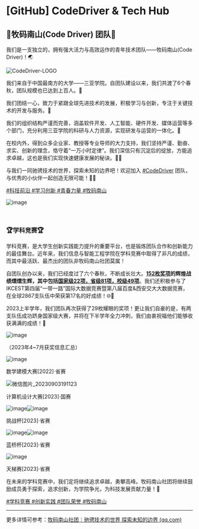 # [GitHub] CodeDriver & Tech Hub

## 🐳牧码南山(Code Driver) 团队🐳

我们是一支独立的，拥有强大活力与高效运作的青年技术团队——牧码南山(Code Driver)！🌏

​![CodeDriver-LOGO](assets/CodeDriver-LOGO-20230903184943-h6lvaqm.png)

我们来自于中国最南方的大学——三亚学院。自团队建设以来，我们共渡了6个春秋，团队规模也已达到上百人。🤩

我们团结一心，致力于紧跟全球先进技术的发展，积极学习与创新，专注于关键技术的开发与服务。🤗

我们的组织结构严谨而完善，涵盖软件开发、人工智能、硬件开发、媒体运营等多个部门，充分利用三亚学院的科研与人力资源，实现研发与运营的一体化。🔧

在校内外，得到众多企业家、教授等专业导师的大力支持，我们坚持严谨、勤奋、求实、创新的理念，恪守着“一万小时定律”。我们深信只有沉淀后的绽放，方能追求卓越，这也是我们实现快速健康发展的秘诀。🌱💪

与我们一同驰骋技术的世界，探索未知的边界吧！欢迎加入 [#CodeDriver](https://github.com/CodeDriver-Of-Sanya/CodeDriver_TechHub) 团队，与优秀的小伙伴一起创造无限可能！🤝🦾

[#科技前沿 #学习创新 #青春力量 #牧码南山]()

​![image](assets/image-20230903190000-mmnb3lo.png)​

‍

### 🏆学科竞赛🏆

学科竞赛，是大学生创新实践能力提升的重要平台，也是锻炼团队合作和创新能力的最佳舞台。近年来，我们信息与智能工程学院在学科竞赛中取得了非凡的成绩，而其中最活跃、最杰出的团队非牧码南山社团莫属！

自团队创办以来，我们已经度过了六个春秋，不断成长壮大。**<u>152枚奖项</u>**的辉煌战绩熠熠生辉，其中包括**<u>国家级22项，省级81项，校级49项</u>**。我们还积极参与了IKCEST第四届“一带一路”国际大数据竞赛暨第八届百度&西安交大大数据竞赛，在全球2867支队伍中荣获第17名的好成绩！🌐🏅

2023上半学年，我们团队再次获得了29枚耀眼的奖项！更让我们自豪的是，有两支队伍成功跻身国家级大赛，并将在下半学年全力冲刺，我们由衷祝福他们能够收获满满的成绩！🏅

​![image](assets/image-20230903190553-ugp5fg8.png)​

（2023年4~7月获奖信息汇总）

​![image](assets/image-20230903190700-u7xq16o.png)​

数学建模大赛[2022]·省赛

​![微信图片_20230903191123](assets/微信图片_20230903191123-20230903191149-41q6z9b.jpg)​

计算机设计大赛[2023]·国赛

​![image](assets/image-20230903190848-wwwxkit.png)​![image](assets/image-20230903190850-ouuhfdj.png)​

挑战杯[2023]·省赛

​​![image](assets/image-20230903190920-dbuy4wu.png)​![image](assets/image-20230903190924-evlelih.png)​

蓝桥杯[2023]·省赛

​![image](assets/image-20230903191242-tad6etd.png)​

天梯赛[2023]·省赛

在未来的学科竞赛中，我们定将继续追求卓越，勇攀高峰。牧码南山社团将继续鼓励成员勇于探索，追求创新，为学院争光，为科技发展贡献力量！🌱  

[#学科竞赛 #创新实践 #团队荣誉 #牧码南山]()

---

更多详情可参考：[牧码南山社团｜驰骋技术的世界 探索未知的边界 (qq.com)](https://mp.weixin.qq.com/s/83OTM9KhDhSek11f6nF_bg)
